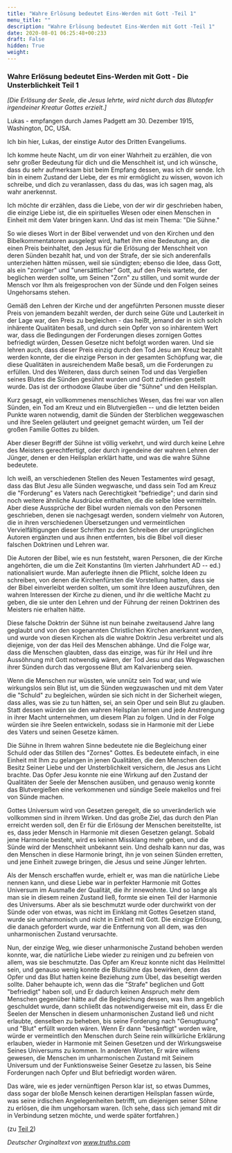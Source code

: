 ```yaml
---
title: "Wahre Erlösung bedeutet Eins-Werden mit Gott -Teil 1"
menu_title: ""
description: "Wahre Erlösung bedeutet Eins-Werden mit Gott -Teil 1"
date: 2020-08-01 06:25:48+00:233
draft: False
hidden: True
weight:
---
```

### Wahre Erlösung bedeutet Eins-Werden mit Gott - Die Unsterblichkeit Teil 1

*[Die Erlösung der Seele, die Jesus lehrte, wird nicht durch das Blutopfer irgendeiner Kreatur Gottes erzielt.]*

Lukas - empfangen durch James Padgett am 30. Dezember 1915, Washington, DC, USA.

Ich bin hier, Lukas, der einstige Autor des Dritten Evangeliums.

Ich komme heute Nacht, um dir von einer Wahrheit zu erzählen, die von sehr großer Bedeutung für dich und die Menschheit ist, und ich wünsche, dass du sehr aufmerksam bist beim Empfang dessen, was ich dir sende. Ich bin in einem Zustand der Liebe, der es mir ermöglicht zu wissen, wovon ich schreibe, und dich zu veranlassen, dass du das, was ich sagen mag, als wahr anerkennst.

Ich möchte dir erzählen, dass die Liebe, von der wir dir geschrieben haben, die einzige Liebe ist, die ein spirituelles Wesen oder einen Menschen in Einheit mit dem Vater bringen kann. Und das ist mein Thema: "Die Sühne."

So wie dieses Wort in der Bibel verwendet und von den Kirchen und den Bibelkommentatoren ausgelegt wird, haftet ihm eine Bedeutung an, die einen Preis beinhaltet, den Jesus für die Erlösung der Menschheit von deren Sünden bezahlt hat, und von der Strafe, der sie sich anderenfalls unterziehen hätten müssen, weil sie sündigten; ebenso die Idee, dass Gott, als ein "zorniger" und "unersättlicher" Gott, auf den Preis wartete, der beglichen werden sollte, um Seinen "Zorn" zu stillen, und somit wurde der Mensch vor Ihm als freigesprochen von der Sünde und den Folgen seines Ungehorsams stehen.

Gemäß den Lehren der Kirche und der angeführten Personen musste dieser Preis von jemandem bezahlt werden, der durch seine Güte und Lauterkeit in der Lage war, den Preis zu begleichen - das heißt, jemand der in sich solch inhärente Qualitäten besaß, und durch sein Opfer von so inhärentem Wert war, dass die Bedingungen der Forderungen dieses zornigen Gottes befriedigt würden, Dessen Gesetze nicht befolgt worden waren. Und sie lehren auch, dass dieser Preis einzig durch den Tod Jesu am Kreuz bezahlt werden konnte, der die einzige Person in der gesamten Schöpfung war, die diese Qualitäten in ausreichendem Maße besaß, um die Forderungen zu erfüllen. Und des Weiteren, dass durch seinen Tod und das Vergießen seines Blutes die Sünden gesühnt wurden und Gott zufrieden gestellt wurde. Das ist der orthodoxe Glaube über die "Sühne" und den Heilsplan.

Kurz gesagt, ein vollkommenes menschliches Wesen, das frei war von allen Sünden, ein Tod am Kreuz und ein Blutvergießen -- und die letzten beiden Punkte waren notwendig, damit die Sünden der Sterblichen weggewaschen und ihre Seelen geläutert und geeignet gemacht würden, um Teil der großen Familie Gottes zu bilden.

Aber dieser Begriff der Sühne ist völlig verkehrt, und wird durch keine Lehre des Meisters gerechtfertigt, oder durch irgendeine der wahren Lehren der Jünger, denen er den Heilsplan erklärt hatte, und was die wahre Sühne bedeutete.

Ich weiß, an verschiedenen Stellen des Neuen Testamentes wird gesagt, dass das Blut Jesu alle Sünden wegwasche, und dass sein Tod am Kreuz die "Forderung" es Vaters nach Gerechtigkeit "befriedige"; und darin sind noch weitere ähnliche Ausdrücke enthalten, die die selbe Idee vermitteln. Aber diese Aussprüche der Bibel wurden niemals von den Personen geschrieben, denen sie nachgesagt werden, sondern vielmehr von Autoren, die in ihren verschiedenen Übersetzungen und vermeintlichen Vervielfältigungen dieser Schriften zu den Schreiben der ursprünglichen Autoren ergänzten und aus ihnen entfernten, bis die Bibel voll dieser falschen Doktrinen und Lehren war.

Die Autoren der Bibel, wie es nun feststeht, waren Personen, die der Kirche angehörten, die um die Zeit Konstantins (Im vierten Jahrhundert AD -- ed.) nationalisiert wurde. Man auferlegte ihnen die Pflicht, solche Ideen zu schreiben, von denen die Kirchenfürsten die Vorstellung hatten, dass sie der Bibel einverleibt werden sollten, um somit ihre Ideen auszuführen, den wahren Interessen der Kirche zu dienen, und ihr die weltliche Macht zu geben, die sie unter den Lehren und der Führung der reinen Doktrinen des Meisters nie erhalten hätte.

Diese falsche Doktrin der Sühne ist nun beinahe zweitausend Jahre lang geglaubt und von den sogenannten Christlichen Kirchen anerkannt worden, und wurde von diesen Kirchen als die wahre Doktrin Jesu verbreitet und als diejenige, von der das Heil des Menschen abhänge. Und die Folge war, dass die Menschen glaubten, dass das einzige, was für ihr Heil und ihre Aussöhnung mit Gott notwendig wären, der Tod Jesu und das Wegwaschen ihrer Sünden durch das vergossene Blut am Kalvarienberg seien.

Wenn die Menschen nur wüssten, wie unnütz sein Tod war, und wie wirkungslos sein Blut ist, um die Sünden wegzuwaschen und mit dem Vater die "Schuld" zu begleichen, würden sie sich nicht in der Sicherheit wiegen, dass alles, was sie zu tun hätten, sei, an sein Oper und sein Blut zu glauben. Statt dessen würden sie den wahren Heilsplan lernen und jede Anstrengung in ihrer Macht unternehmen, um diesem Plan zu folgen. Und in der Folge würden sie ihre Seelen entwickeln, sodass sie in Harmonie mit der Liebe des Vaters und seinen Gesetze kämen.

Die Sühne in Ihrem wahren Sinne bedeutete nie die Begleichung einer Schuld oder das Stillen des "Zornes" Gottes. Es bedeutete einfach, in eine Einheit mit Ihm zu gelangen in jenen Qualitäten, die den Menschen den Besitz Seiner Liebe und der Unsterblichkeit versichern, die Jesus ans Licht brachte. Das Opfer Jesu konnte nie eine Wirkung auf den Zustand der Qualitäten der Seele der Menschen ausüben, und genauso wenig konnte das Blutvergießen eine verkommenen und sündige Seele makellos und frei von Sünde machen.

Gottes Universum wird von Gesetzen geregelt, die so unveränderlich wie vollkommen sind in ihrem Wirken. Und das große Ziel, das durch den Plan erreicht werden soll, den Er für die Erlösung der Menschen bereitstellte, ist es, dass jeder Mensch in Harmonie mit diesen Gesetzen gelangt. Sobald jene Harmonie besteht, wird es keinen Missklang mehr geben, und die Sünde wird der Menschheit unbekannt sein. Und deshalb kann nur das, was den Menschen in diese Harmonie bringt, ihn je von seinen Sünden erretten, und jene Einheit zuwege bringen, die Jesus und seine Jünger lehrten.

Als der Mensch erschaffen wurde, erhielt er, was man die natürliche Liebe nennen kann, und diese Liebe war in perfekter Harmonie mit Gottes Universum im Ausmaße der Qualität, die ihr innewohnte. Und so lange als man sie in diesem reinen Zustand ließ, formte sie einen Teil der Harmonie des Universums. Aber als sie beschmutzt wurde oder durchwirkt von der Sünde oder von etwas, was nicht im Einklang mit Gottes Gesetzen stand, wurde sie unharmonisch und nicht in Einheit mit Gott. Die einzige Erlösung, die danach gefordert wurde, war die Entfernung von all dem, was den unharmonischen Zustand verursachte.

Nun, der einzige Weg, wie dieser unharmonische Zustand behoben werden konnte, war, die natürliche Liebe wieder zu reinigen und zu befreien von allem, was sie beschmutzte. Das Opfer am Kreuz konnte nicht das Heilmittel sein, und genauso wenig konnte die Blutsühne das bewirken, denn das Opfer und das Blut hatten keine Beziehung zum Übel, das beseitigt werden sollte. Daher behaupte ich, wenn das die "Strafe" beglichen und Gott "befriedigt" haben soll, und Er dadurch keinen Anspruch mehr dem Menschen gegenüber hätte auf die Begleichung dessen, was Ihm angeblich geschuldet wurde, dann schließt das notwendigerweise mit ein, dass Er die Seelen der Menschen in diesem unharmonischen Zustand ließ und nicht erlaubte, denselben zu beheben, bis seine Forderung nach "Genugtuung" und "Blut" erfüllt worden wären. Wenn Er dann "besänftigt" worden wäre, würde er vermeintlich den Menschen durch Seine rein willkürliche Erklärung erlauben, wieder in Harmonie mit Seinen Gesetzen und der Wirkungsweise Seines Universums zu kommen. In anderen Worten, Er wäre willens gewesen, die Menschen im unharmonischen Zustand mit Seinem Universum und der Funktionsweise Seiner Gesetze zu lassen, bis Seine Forderungen nach Opfer und Blut befriedigt worden wären.

Das wäre, wie es jeder vernünftigen Person klar ist, so etwas Dummes, dass sogar der bloße Mensch keinen derartigen Heilsplan fassen würde, was seine irdischen Angelegenheiten betrifft, um diejenigen seiner Söhne zu erlösen, die ihm ungehorsam waren. (Ich sehe, dass sich jemand mit dir in Verbindung setzen möchte, und werde später fortfahren.)

(zu [Teil 2](/padgett-botschaften/padgett-botschaften-in-reihenfolge-des-datums/padgett-botschaften-1916/lukas-setzt-seine-botschaft-ueber-die-wahre-erloesung-fort-teil-2-jep-lukas-4-januar-1916/))

*Deutscher Orginaltext von www.truths.com*
